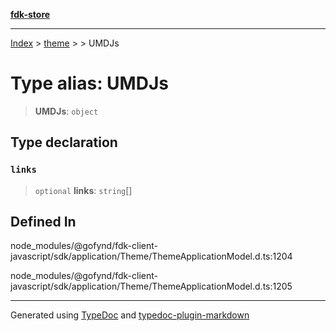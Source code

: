 [**fdk-store**](../../../README.md)
***

[Index](../../../API.md) > [theme](../../README.md) > [<internal>](../README.md) > UMDJs

# Type alias: UMDJs

> **UMDJs**: `object`

## Type declaration

### `links`

> `optional` **links**: `string`[]

## Defined In

node\_modules/@gofynd/fdk-client-javascript/sdk/application/Theme/ThemeApplicationModel.d.ts:1204

node\_modules/@gofynd/fdk-client-javascript/sdk/application/Theme/ThemeApplicationModel.d.ts:1205

***
Generated using [TypeDoc](https://typedoc.org/) and [typedoc-plugin-markdown](https://www.npmjs.com/package/typedoc-plugin-markdown)

